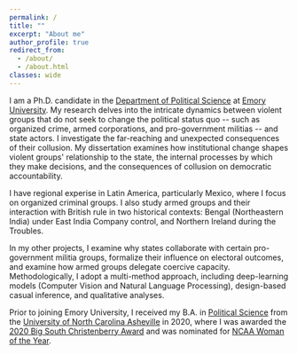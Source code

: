 ```yaml
---
permalink: /
title: ""
excerpt: "About me"
author_profile: true
redirect_from: 
  - /about/
  - /about.html
classes: wide
---
```


I am a Ph.D. candidate in the [Department of Political Science](http://polisci.emory.edu/home/index.html) at [Emory University](https://www.emory.edu/home/index.html). My research delves into the intricate dynamics between violent groups that do not seek to change the political status quo -- such as organized crime, armed corporations, and pro-government militias -- and state actors. I investigate the far-reaching and unexpected consequences of their collusion. My dissertation examines how institutional change shapes violent groups' relationship to the state, the internal processes by which they make decisions, and the consequences of collusion on democratic accountability.  

I have regional experise in Latin America, particularly Mexico, where I focus on organized criminal groups. I also study armed groups and their interaction with British rule in two historical contexts: Bengal (Northeastern India) under East India Company control, and Northern Ireland during the Troubles.

In my other projects, I examine why states collaborate with certain pro-government militia groups, formalize their influence on electoral outcomes, and examine how armed groups delegate coercive capacity. Methodologically, I adopt a multi-method approach, including deep-learning models (Computer Vision and Natural Language Processing), design-based casual inference, and qualitative analyses.

Prior to joining Emory University, I received my B.A. in [Political Science](https://politicalscience.unca.edu/) from the [University of North Carolina Asheville](https://www.unca.edu/) in 2020, where I was awarded the [2020 Big South Christenberry Award](https://uncabulldogs.com/news/2020/5/20/womens-swimming-diving-adee-weller-receives-2020-big-south-christenberry-award.aspx) and was nominated for [NCAA Woman of the Year](https://www.ncaa.org/news/2020/7/14/ncaa-schools-announce-nominees-for-2020-ncaa-woman-of-the-year.aspx).
